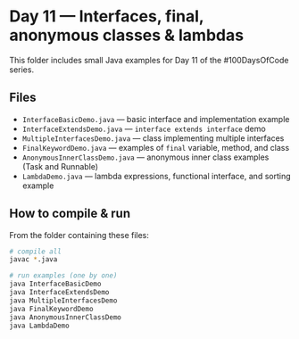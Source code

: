 # Day 11 — Interfaces, final, anonymous classes & lambdas

This folder includes small Java examples for Day 11 of the #100DaysOfCode series.

## Files
- `InterfaceBasicDemo.java` — basic interface and implementation example
- `InterfaceExtendsDemo.java` — `interface extends interface` demo
- `MultipleInterfacesDemo.java` — class implementing multiple interfaces
- `FinalKeywordDemo.java` — examples of `final` variable, method, and class
- `AnonymousInnerClassDemo.java` — anonymous inner class examples (Task and Runnable)
- `LambdaDemo.java` — lambda expressions, functional interface, and sorting example

## How to compile & run
From the folder containing these files:
```bash
# compile all
javac *.java

# run examples (one by one)
java InterfaceBasicDemo
java InterfaceExtendsDemo
java MultipleInterfacesDemo
java FinalKeywordDemo
java AnonymousInnerClassDemo
java LambdaDemo
